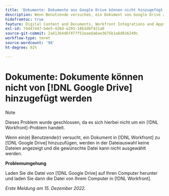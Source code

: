 ```yaml
---
title: 'Dokumente: Dokumente aus Google Drive können nicht hinzugefügt werden'
description: Wenn Benutzende versuchen, ein Dokument von Google Drive zu Workfront hinzuzufügen, werden in der Dateiauswahl keine Dateien angezeigt und die gewünschte Datei kann nicht ausgewählt werden.
hidefromtoc: true
feature: Digital Content and Documents, Workfront Integrations and Apps
exl-id: 74447447-b4e5-426d-a293-18b3d6f421a0
source-git-commit: 2a41264d6f477f51eaeda6ae3675b1a6d816249c
workflow-type: tm+mt
source-wordcount: '98'
ht-degree: 92%

---
```


# Dokumente: Dokumente können nicht von [!DNL Google Drive] hinzugefügt werden

<!--On WF and WFP TOCs-->

>[!NOTE]
>
>Dieses Problem wurde geschlossen, da es sich hierbei nicht um ein [!DNL Workfront]-Problem handelt.

Wenn ein(e) Benutzende(r) versucht, ein Dokument in [!DNL Workfront] zu [!DNL Google Drive] hinzuzufügen, werden in der Dateiauswahl keine Dateien angezeigt und die gewünschte Datei kann nicht ausgewählt werden.

**Problemumgehung**

Laden Sie die Datei von [!DNL Google Drive] auf Ihren Computer herunter und laden Sie dann die Datei von Ihrem Computer in [!DNL Workfront].

_Erste Meldung am 15. Dezember 2022._
